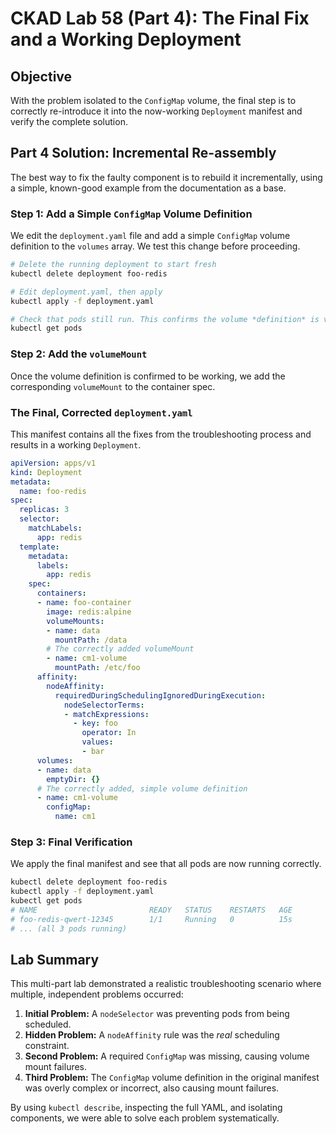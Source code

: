 # CKAD Lab 58 (Part 4): The Final Fix and a Working Deployment

## Objective
With the problem isolated to the `ConfigMap` volume, the final step is to correctly re-introduce it into the now-working `Deployment` manifest and verify the complete solution.

## Part 4 Solution: Incremental Re-assembly
The best way to fix the faulty component is to rebuild it incrementally, using a simple, known-good example from the documentation as a base.

### Step 1: Add a Simple `ConfigMap` Volume Definition
We edit the `deployment.yaml` file and add a simple `ConfigMap` volume definition to the `volumes` array. We test this change before proceeding.

```bash
# Delete the running deployment to start fresh
kubectl delete deployment foo-redis

# Edit deployment.yaml, then apply
kubectl apply -f deployment.yaml

# Check that pods still run. This confirms the volume *definition* is valid.
kubectl get pods
```

### Step 2: Add the `volumeMount`
Once the volume definition is confirmed to be working, we add the corresponding `volumeMount` to the container spec.

### The Final, Corrected `deployment.yaml`
This manifest contains all the fixes from the troubleshooting process and results in a working `Deployment`.

```yaml
apiVersion: apps/v1
kind: Deployment
metadata:
  name: foo-redis
spec:
  replicas: 3
  selector:
    matchLabels:
      app: redis
  template:
    metadata:
      labels:
        app: redis
    spec:
      containers:
      - name: foo-container
        image: redis:alpine
        volumeMounts:
        - name: data
          mountPath: /data
        # The correctly added volumeMount
        - name: cm1-volume
          mountPath: /etc/foo
      affinity:
        nodeAffinity:
          requiredDuringSchedulingIgnoredDuringExecution:
            nodeSelectorTerms:
            - matchExpressions:
              - key: foo
                operator: In
                values:
                - bar
      volumes:
      - name: data
        emptyDir: {}
      # The correctly added, simple volume definition
      - name: cm1-volume
        configMap:
          name: cm1
```

### Step 3: Final Verification
We apply the final manifest and see that all pods are now running correctly.

```bash
kubectl delete deployment foo-redis
kubectl apply -f deployment.yaml
kubectl get pods
# NAME                         READY   STATUS    RESTARTS   AGE
# foo-redis-qwert-12345        1/1     Running   0          15s
# ... (all 3 pods running)
```

## Lab Summary
This multi-part lab demonstrated a realistic troubleshooting scenario where multiple, independent problems occurred:
1.  **Initial Problem:** A `nodeSelector` was preventing pods from being scheduled.
2.  **Hidden Problem:** A `nodeAffinity` rule was the *real* scheduling constraint.
3.  **Second Problem:** A required `ConfigMap` was missing, causing volume mount failures.
4.  **Third Problem:** The `ConfigMap` volume definition in the original manifest was overly complex or incorrect, also causing mount failures.

By using `kubectl describe`, inspecting the full YAML, and isolating components, we were able to solve each problem systematically.
